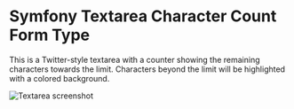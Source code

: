 # Symfony Textarea Character Count Form Type

This is a Twitter-style textarea with a counter showing the remaining
characters towards the limit. Characters beyond the limit will be
highlighted with a colored background.

![Textarea screenshot](Resources/doc/screenshot.png)